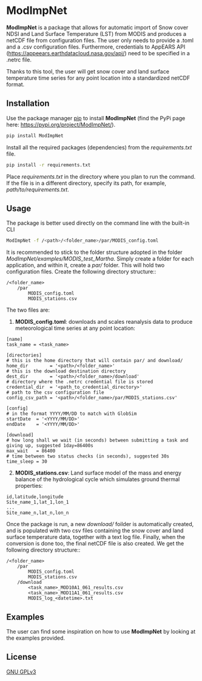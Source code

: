 # ModImpNet

**ModImpNet** is a package that allows for automatic import of Snow cover NDSI and Land Surface Temperature (LST)
from MODIS and produces a netCDF file from configuration files. The user only needs to provide a .toml and a .csv
configuration files. Furthermore, credentials to AppEARS API (https://appeears.earthdatacloud.nasa.gov/api/) need
to be specified in a .netrc file.

Thanks to this tool, the user will get snow cover and land surface temperature time series for any point location
into a standardized netCDF format.

## Installation

Use the package manager [pip](https://pip.pypa.io/en/stable/) to install **ModImpNet** (find the PyPi page here: https://pypi.org/project/ModImpNet/).

```bash
pip install ModImpNet
```

Install all the required packages (dependencies) from the *requirements.txt*  file.


```bash
pip install -r requirements.txt
```

Place *requirements.txt* in the directory where you plan to run the command. If the file is in a different directory, specify its path, for example, *path/to/requirements.txt*.

## Usage

The package is better used directly on the command line with the built-in CLI

```bash
ModImpNet -f /<path>/<folder_name>/par/MODIS_config.toml
```

It is recommended to stick to the folder structure adopted in the folder *ModImpNet/examples/MODIS_test_Martha*.
Simply create a folder for each application, and within it, create a *par/* folder. This will hold two configuration
files. Create the following directory structure::

    /<folder_name>
        /par
            MODIS_config.toml
            MODIS_stations.csv
    

The two files are:

1. **MODIS_config.toml**: downloads and scales reanalysis data to produce meteorological time series at any point location:

```
[name]
task_name = <task_name>

[directories]
# this is the home directory that will contain par/ and download/
home_dir        = '<path>/<folder_name>'
# this is the download destination directory
dest_dir        = '<path>/<folder_name>/download'
# directory where the .netrc credential file is stored
credential_dir  = '<path_to_credential_directory>'
# path to the csv configuration file 
config_csv_path = '<path>/<folder_name>/par/MODIS_stations.csv'

[config]
# in the format YYYY/MM/DD to match with GlobSim
startDate  = '<YYYY/MM/DD>'
endDate    = '<YYYY/MM/DD>'

[download]
# how long shall we wait (in seconds) between submitting a task and giving up, suggested 1day=86400s
max_wait   = 86400
# time between two status checks (in seconds), suggested 30s
time_sleep = 30
```

2. **MODIS_stations.csv**: Land surface model of the mass and energy balance of the hydrological cycle which simulates ground thermal properties:

```
id,latitude,longitude
Site_name_1,lat_1,lon_1
...
Site_name_n,lat_n,lon_n
```

Once the package is run, a new *download/* foilder is automatically created, and is populated with two csv files
containing the snow cover and land surface temperature data, together with a text log file. Finally, when the
conversion is done too, the final netCDF file is also created.
We get the following directory structure::

    /<folder_name>
        /par
            MODIS_config.toml
            MODIS_stations.csv
        /download
            <task_name>_MOD10A1_061_results.csv
            <task_name>_MOD11A1_061_results.csv
            MODIS_log_<datetime>.txt


## Examples

The user can find some inspiration on how to use **ModImpNet** by looking at the examples provided.

## License

[GNU GPLv3](https://choosealicense.com/licenses/gpl-3.0/)
